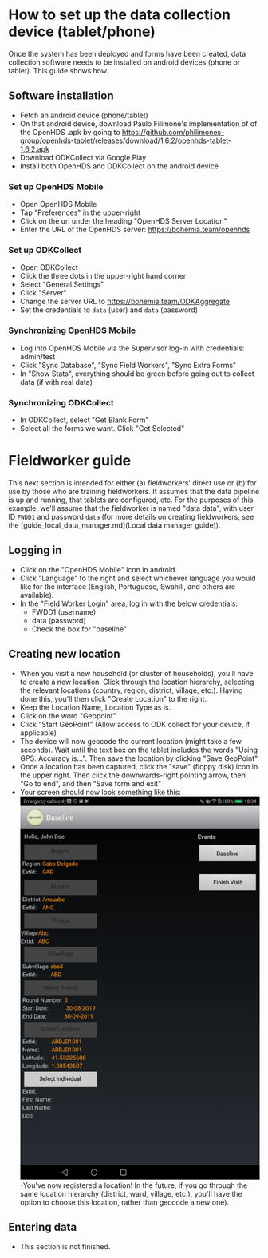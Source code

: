 
# How to set up the data collection device (tablet/phone)

Once the system has been deployed and forms have been created, data collection software needs to be installed on android devices (phone or tablet). This guide shows how.


## Software installation

- Fetch an android device (phone/tablet)
- On that android device, download Paulo Filimone's implementation of of the OpenHDS .apk by going to https://github.com/philimones-group/openhds-tablet/releases/download/1.6.2/openhds-tablet-1.6.2.apk
- Download ODKCollect via Google Play
- Install both OpenHDS and ODKCollect on the android device

### Set up OpenHDS Mobile

- Open OpenHDS Mobile
- Tap "Preferences" in the upper-right
- Click on the url under the heading "OpenHDS Server Location"
- Enter the URL of the OpenHDS server: https://bohemia.team/openhds

### Set up ODKCollect

- Open ODKCollect
- Click the three dots in the upper-right hand corner
- Select "General Settings"
- Click "Server"
- Change the server URL to https://bohemia.team/ODKAggregate
- Set the credentials to `data` (user) and `data` (password)

### Synchronizing OpenHDS Mobile

- Log into OpenHDS Mobile via the Supervisor log-in with credentials: admin/test
- Click "Sync Database", "Sync Field Workers", "Sync Extra Forms"
- In "Show Stats", everything should be green before going out to collect data (if with real data)

### Synchronizing ODKCollect

- In ODKCollect, select "Get Blank Form"
- Select all the forms we want. Click "Get Selected"

# Fieldworker guide

This next section is intended for either (a) fieldworkers' direct use or (b) for use by those who are training fieldworkers. It assumes that the data pipeline is up and running, that tablets are configured, etc. For the purposes of this example, we'll assume that the fieldworker is named "data data", with user ID `FWDD1` and password `data` (for more details on creating fieldworkers, see the [guide_local_data_manager.md](Local data manager guide)).

## Logging in

- Click on the "OpenHDS Mobile" icon in android.
- Click "Language" to the right and select whichever language you would like for the interface (English, Portuguese, Swahili, and others are available).
- In the "Field Worker Login" area, log in with the below credentials:
  - FWDD1 (username)
  - data (password)
  - Check the box for "baseline"


## Creating new location

- When you visit a new household (or cluster of households), you'll have to create a new location. Click through the location hierarchy, selecting the relevant locations (country, region, district, village, etc.). Having done this, you'll then click "Create Location" to the right.
- Keep the Location Name, Location Type as is.
- Click on the word "Geopoint"
- Click "Start GeoPoint" (Allow access to ODK collect for your device, if applicable)
- The device will now geocode the current location (might take a few seconds). Wait until the text box on the tablet includes the words "Using GPS. Accuracy is...". Then save the location by clicking "Save GeoPoint".
- Once a location has been captured, click the "save" (floppy disk) icon in the upper right. Then click the downwards-right pointing arrow, then "Go to end", and then "Save form and exit"
- Your screen should now look something like this:
![](img/openhds_location_menu.png)
-You've now registered a location! In the future, if you go through the same location hierarchy (district, ward, village, etc.), you'll have the option to choose this location, rather than geocode a new one).

## Entering data
- This section is not finished.
